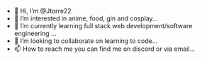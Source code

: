 - 👋 Hi, I’m @Jtorre22
- 👀 I’m interested in anime, food, gin and cosplay...
- 🌱 I’m currently learning full stack web development/software engineering ...
- 💞️ I’m looking to collaborate on learning to code...
- 📫 How to reach me you can find me on discord or via email...

<!---
Jtorre22/Jtorre22 is a ✨ special ✨ repository because its `README.md` (this file) appears on your GitHub profile.
You can click the Preview link to take a look at your changes.
--->
